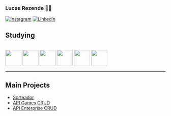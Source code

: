 ### Lucas Rezende 👨‍💻

[![Instagram]( https://img.shields.io/badge/Instagram-E4405F?style=for-the-badge&logo=instagram&logoColor=white)](https://www.instagram.com/lucas.frznd/)
[![Linkedin](https://img.shields.io/badge/LinkedIn-0077B5?style=for-the-badge&logo=linkedin&logoColor=white)](https://www.linkedin.com/in/lucas-rezende-935a15234/)

## Studying

<div style="display: inline_block"><br/>
	<img src="https://cdn.jsdelivr.net/gh/devicons/devicon/icons/java/java-original.svg" width=50px />
	<img src="https://cdn.jsdelivr.net/gh/devicons/devicon/icons/spring/spring-original.svg" width=50px />
	<img src="https://cdn.jsdelivr.net/gh/devicons/devicon/icons/nodejs/nodejs-original.svg" width=50px/>
	<img src="https://cdn.jsdelivr.net/gh/devicons/devicon/icons/mysql/mysql-original.svg" width=50px/>
	<img src="https://cdn.jsdelivr.net/gh/devicons/devicon/icons/mongodb/mongodb-original.svg" width=50px/>
	<img src="https://cdn.jsdelivr.net/gh/devicons/devicon/icons/postgresql/postgresql-original.svg" width=50px//>
</div> <hr> 

<div>
	<h2>Main Projects</h2>
	<ul>
		<li><a href="https://github.com/lucasrznd/sorteador-educadora">Sorteador</a></li>
		<li><a href="https://github.com/lucasrznd/treino-dslist">API Games CRUD</a></li>
		<li><a href="https://github.com/lucasrznd/crud-cadastro-jpa">API Enterprise CRUD</a></li>
	</ul>
</div>


